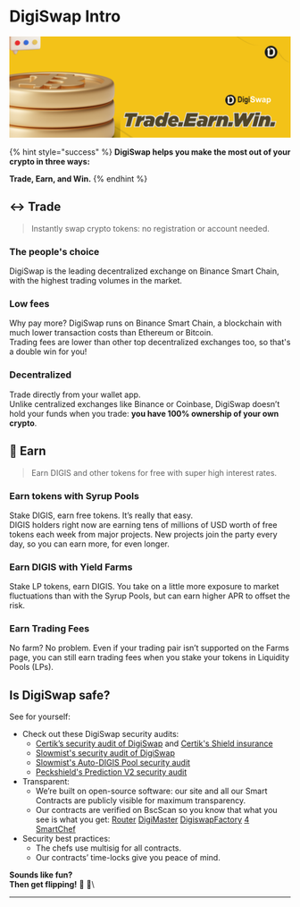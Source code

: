 # DigiSwap Intro

![](<.gitbook/assets/TradeEarnWin.png>)

{% hint style="success" %}
**DigiSwap helps you make the most out of your crypto in three ways:**

**Trade, Earn, and Win.**
{% endhint %}

## ↔️ Trade

> Instantly swap crypto tokens: no registration or account needed.

### The people's choice

DigiSwap is the leading decentralized exchange on Binance Smart Chain, with the highest trading volumes in the market.

### Low fees

Why pay more? DigiSwap runs on Binance Smart Chain, a blockchain with much lower transaction costs than Ethereum or Bitcoin.\
Trading fees are lower than other top decentralized exchanges too, so that's a double win for you!

### Decentralized

Trade directly from your wallet app.\
Unlike centralized exchanges like Binance or Coinbase, DigiSwap doesn’t hold your funds when you trade: **you have 100% ownership of your own crypto**.

## 💸 Earn

> Earn DIGIS and other tokens for free with super high interest rates.

### Earn tokens with Syrup Pools

Stake DIGIS, earn free tokens. It’s really that easy.\
DIGIS holders right now are earning tens of millions of USD worth of free tokens each week from major projects. New projects join the party every day, so you can earn more, for even longer.

### Earn DIGIS with Yield Farms

Stake LP tokens, earn DIGIS. You take on a little more exposure to market fluctuations than with the Syrup Pools, but can earn higher APR to offset the risk.

### Earn Trading Fees

No farm? No problem. Even if your trading pair isn’t supported on the Farms page, you can still earn trading fees when you stake your tokens in Liquidity Pools (LPs).

<!-- ## 🎲 Win

> DigiSwap makes making money fun.

### Lottery

**Millions of dollars** regularly go up for grabs on the DigiSwap Lottery.\
Join as many as **11,000 daily players** for your chance to win big!

### NFT Collectibles

Win collectible NFTs for participating in trading competitions and more fun & games.

### Prediction

Win BNB if you can predict whether the BNB price will rise or fall.\
New rounds every 5 minutes!\\ -->

## Is DigiSwap safe?

See for yourself:

* Check out these DigiSwap security audits:
  * [Certik’s security audit of DigiSwap](https://www.certik.org/projects/digiswap) and [Certik's Shield insurance](https://shield.certik.foundation)
  * [Slowmist's security audit of DigiSwap](https://github.com/slowmist/Knowledge-Base/blob/master/open-report/Smart%20Contract%20Security%20Audit%20Report%20%20-%20Digiswap.pdf)
  * [Slowmist's Auto-DIGIS Pool security audit](https://github.com/slowmist/Knowledge-Base/blob/master/open-report/Smart%20Contract%20Security%20Audit%20Report%20-%20CakeVault.pdf)
  * [Peckshield's Prediction V2 security audit](https://github.com/peckshield/publications/blob/master/audit\_reports/PeckShield-Audit-Report-Digiswap-PredictionV2-v1.0.pdf)
* Transparent:
  * We’re built on open-source software: our site and all our Smart Contracts are publicly visible for maximum transparency.
  * Our contracts are verified on BscScan so you know that what you see is what you get: [Router](https://bscscan.com/address/0x10ED43C718714eb63d5aA57B78B54704E256024E) [DigiMaster](https://bscscan.com/address/0x73feaa1ee314f8c655e354234017be2193c9e24e#code) [DigiswapFactory](https://bscscan.com/address/0xbcfccbde45ce874adcb698cc183debcf17952812) [4](https://bscscan.com/address/0x1b96b92314c44b159149f7e0303511fb2fc4774f#code) [SmartChef](https://bscscan.com/address/0x92E8CeB7eAeD69fB6E4d9dA43F605D2610214E68)
* Security best practices:
  * The chefs use multisig for all contracts.
  * Our contracts’ time-locks give you peace of mind.

**Sounds like fun?**\
**Then get flipping!** 🐰 🥞\\

***
